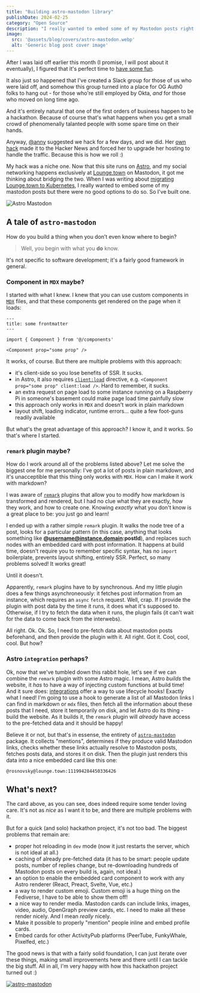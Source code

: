 ```yaml
---
title: "Building astro-mastodon library"
publishDate: 2024-02-25
category: "Open Source"
description: "I really wanted to embed some of my Mastodon posts right into my blog posts, but there were no good options to do so. Well, I've built one."
image:
  src: '@assets/blog/covers/astro-mastodon.webp'
  alt: 'Generic blog post cover image'
---
```


After I was laid off earlier this month (I promise, I will post about it eventually), I figured that it's perfect time to [have some fun](/blog/resume-automation).

It also just so happened that I've created a Slack group for those of us who were laid off, and somehow this group turned into a place for OG Auth0 folks to hang out - for those who're still employed by Okta, *and* for those who moved on long time ago.

And it's entirely natural that one of the first orders of business happen to be a hackathon. Because of course that's what happens when you get a small crowd of phenomenally talanted people with some spare time on their hands.

Anyway, [@anny](https://www.youtube.com/@securitips) suggested we hack for a few days, and we did. Her [own hack](https://www.youtube.com/watch?v=0-vA1lKeqOA) made it to the Hacker News and forced her to upgrade her hosting to handle the traffic. Because this is how we roll :)

My hack was a niche one. Now that this site runs on [Astro](https://astro.build), and my social networking happens exclusively at [Lounge.town](https://lounge.town/@rosnovsky) on Mastodon, it got me thinking about bridging the two. When I was writing about [migrating Lounge.town to Kubernetes](/blog/migrating-mastodon-instance-to-kubernetes), I really wanted to embed some of my mastodon posts but there were no good options to do so. So I've built one.

![Astro Mastodon](assets/blog/posts/astro-mastodon/integration-live.png)

## A tale of `astro-mastodon`

How do you build a thing when you don’t even know where to begin? 

> Well, you begin with what you **do** know. 

It's not specific to software development; it's a fairly good framework in general.

### Component in `MDX` maybe?

I started with what I knew. I knew that you can use custom components in [`MDX`](https://mdxjs.com/) files, and that these components get rendered on the page when it loads:

```mdx
---
title: some frontmatter
---

import { Component } from '@/components'

<Component prop="some prop" />
```

It works, of course. But there are multiple problems with this approach:

- it's client-side so you lose benefits of SSR. It sucks.
- in Astro, it also requires [`client:load`](https://docs.astro.build/en/reference/directives-reference/#clientload) directive, e.g. `<Component prop="some prop" client:load />`. Hard to remember, it sucks.
- an extra request on page load to some instance running on a Raspberry Pi in someone's basement could make page load time painfully slow
- this approach only works in `MDX` and doesn't work in plain markdown
- layout shift, loading indicator, runtime errors... quite a few foot-guns readily available

But what's the great advantage of this approach? I know it, and it works. So that's where I started.

### `remark` plugin maybe?

How do I work around all of the problems listed above? Let me solve the biggest one for me personally: I've got a lot of posts in plain markdown, and it's unacceptible that this thing only works with `MDX`. How can I make it work with markdown?

I was aware of [`remark`](https://remark.js.org/) plugins that allow you to modify how markdown is transformed and rendered, but I had no clue what they are exactly, how they work, and how to create one. Knowing _exactly_ what you don't know is a great place to be: you just go and learn!

I ended up with a rather simple `remark` plugin. It walks the node tree of a post, looks for a particular pattern (in this case, anything that looks something like **@username@instance.domain:postId**), and replaces such nodes with an embedded card with post information. It happens at build time, doesn't require you to remember specific syntax, has no `import` boilerplate, prevents layout shifting, entirely SSR. Perfect, so many problems solved! It works great!

Until it doesn't. 

Apparently, `remark` plugins have to by synchronous. And my little plugin does a few things asynchroneously: it fetches post information from an instance, which requires an `async` `fetch` request. Well, crap. If I provide the plugin with post data by the time it runs, it does what it's supposed to. Otherwise, if I try to fetch the data when it runs, the plugin fails (it can't wait for the data to come back from the interwebs).

All right. Ok. Ok. So, I need to pre-fetch data about mastodon posts beforehand, and then provide the plugin with it. All right. Got it. Cool, cool, cool. But how?

### Astro `integration` perhaps?

Ok, now that we've tumbled down this rabbit hole, let's see if we can combine the `remark` plugin with some Astro magic. I mean, Astro _builds_ the website, it *has* to have a way of injecting custom functions at build time! And it sure does: [integrations](https://docs.astro.build/en/reference/integrations-reference/) offer a way to use lifecycle hooks! Exactly what I need! I'm going to use a hook to generate a list of all Mastodon links I can find in markdown or `mdx` files, then fetch all the information about these posts that I need, store it temporarily on disk, and let Astro do its thing - build the website. As it builds it, the `remark` plugin will _already_ have access to the pre-fetched data and it should be happy!

Believe it or not, but that's in essense, the entirety of [`astro-mastodon`](https://npmjs.org/package/astro-mastodon) package. It collects "mentions", determines if they produce valid Mastodon links, checks whether these links actually resolve to Mastodon posts, fetches posts data, and stores it on disk. Then the plugin just renders this data into a nice embedded card like this one: 

`@rosnovsky@lounge.town:111994284450336426`

## What's next?

The card above, as you can see, does indeed require some tender loving care. It's not as _nice_ as I want it to be, and there are multiple problems with it. 

But for a quick (and solo) hackathon project, it's not too bad. The biggest problems that remain are: 
- proper hot reloading in `dev` mode (now it just restarts the server, which is not ideal at all.)
- caching of already pre-fetched data (it has to be smart: people update posts, number of replies change, but re-downloading hundreds of Mastodon posts on every build is, again, not ideal.)
- an option to enable the embedded card component to work with any Astro renderer (React, Preact, Svelte, Vue, etc.)
- a way to render custom emoji. Custom emoji is a huge thing on the Fediverse, I have to be able to show them off!
- a nice way to render media. Mastodon cards can include links, images, video, audio, OpenGraph preview cards, etc. I need to make all these render nicely. And I mean _really_ nicely. 
- Make it possible to properly "mention" people inline and embed profile cards.
- Embed cards for other ActivityPub platforms (PeerTube, FunkyWhale, Pixelfed, etc.)

The good news is that with a fairly solid foundation, I can just iterate over these things, making small improvements here and there until I can tackle the big stuff. All in all, I'm very happy with how this hackathon project turned out :)

[![astro-mastodon](https://opengraph.githubassets.com/64ba1c409cde8f7e6bc0ad7d7dc41d9ad3f4e8bd07d2907c01728f6358f9055c/rosnovsky/astro-mastodon)](https://github.com/rosnovsky/astro-mastodon)

